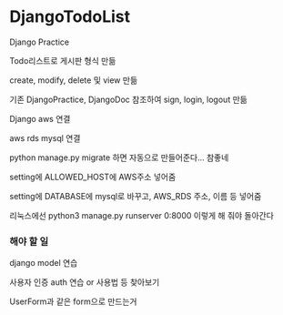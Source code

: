 # DjangoTodoList
Django Practice


Todo리스트로 게시판 형식 만듦

create, modify, delete 및 view 만듦

기존 DjangoPractice, DjangoDoc 참조하여 sign, login, logout 만듦

Django aws 연결

aws rds mysql 연결

python manage.py migrate 하면 자동으로 만들어준다... 참좋네

setting에 ALLOWED_HOST에 AWS주소 넣어줌

setting에 DATABASE에 mysql로 바꾸고, AWS_RDS 주소, 이름 등 넣어줌

리눅스에선  python3 manage.py runserver 0:8000 이렇게 해 줘야 돌아간다




### 해야 할 일

django model 연습

사용자 인증 auth 연습 or 사용법 등 찾아보기

UserForm과 같은 form으로 만드는거 
